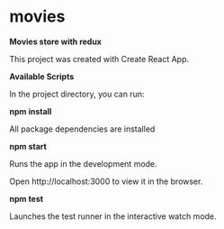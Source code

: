 # movies
**Movies store with redux**

This project was created with Create React App.

**Available Scripts**

In the project directory, you can run:

**npm install**

All package dependencies are installed

**npm start**

Runs the app in the development mode.

Open http://localhost:3000 to view it in the browser.


**npm test**

Launches the test runner in the interactive watch mode.
